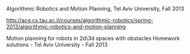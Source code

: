Algorithmic Robotics and Motion Planning, Tel Aviv University, Fall 2013

http://acg.cs.tau.ac.il/courses/algorithmic-robotics/spring-2013/algorithmic-robotics-and-motion-planning

Motion planning for robots in 2d\3d spaces with obstacles
Homework solutions - Tel Aviv University - Fall 2013
